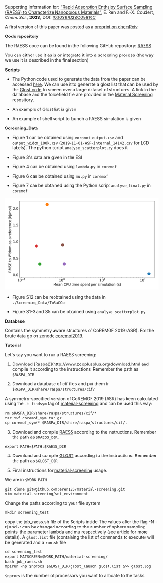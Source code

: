 Supporting information for: [“Rapid Adsorption Enthalpy Surface Sampling (RAESS) to Characterize Nanoporous Materials”](https://doi.org/10.1039/D2SC05810C), E. Ren and F.-X. Coudert, _Chem. Sci._, **2023**, DOI: [10.1039/D2SC05810C](https://doi.org/10.1039/D2SC05810C)


A first version of this paper was posted as a [preprint on chemRxiv](https://doi.org/10.26434/chemrxiv-2022-mczh4-v2)


**Code repository**


The RAESS code can be found in the following GitHub repository: [RAESS](https://github.com/coudertlab/RAESS)

You can either use it as is or integrate it into a screening process (the way we use it is described in the final section)


**Scripts**


- The Python code used to generate the data from the paper can be accessed [here](https://github.com/eren125/material-screening). We can use it to generate a glost list that can be used by the [Glost code](https://github.com/cea-hpc/glost) to screen over a large dataset of structures. A link to the database and the forcefield file are provided in the [Material Screening](https://github.com/eren125/material-screening) repository.

- An example of Glost list is given

- An example of shell script to launch a RAESS simulation is given


**Screening_Data**

- Figure 1 can be obtained using `voronoi_output.csv` and `output_widom_100k.csv` (`2019-11-01-ASR-internal_14142.csv` for LCD labels). The python script `analyse_scatterplot.py` does it.

- Figure 3's data are given in the ESI

- Figure 4 can be obtained using `lambda.py` in `coremof`

- Figure 6 can be obtained using `mu.py` in `coremof`

- Figure 7 can be obtained using the Python script `analyse_final.py` in `coremof`

![Alt text](Screening_data/coremof/Sum-up.png?raw=true "Comparison of the RMSE to the reference Widom insertion and the average computation time for diﬀerent types of enthalpy calculation methods. The surface sampling calculations were all performed with 2k sampling points on each sphere and the Widom simulations were performed using 12k cycles.")

- Figure S12 can be reobtained using the data in `./Screening_Data/ToBaCCo`

- Figure S1-3 and S5 can be obtained using `analyse_scatterplot.py`

**Database**

Contains the symmetry aware structures of CoREMOF 2019 (ASR). For the brute data go on zenodo [coremof2019](https://zenodo.org/record/3370144#.Y85ewafMJH4). 

**Tutorial**

Let's say you want to run a RAESS screening: 

1. Download [Raspa2](http://www.zeoplusplus.org/download.html and compile it according to the instructions. Remember the path as `$RASPA_DIR`

2. Download a database of cif files and put them in `$RASPA_DIR/share/raspa/structures/cif/`

A symmetry-specified version of CoREMOF 2019 (ASR) has been calculated using the `-t findsym` tag of [material-screening](https://github.com/eren125/material-screening) and can be used this way: 

```
rm $RASPA_DIR/share/raspa/structures/cif/*
tar xvf coremof_sym.tar.gz
cp coremof_sym/* $RASPA_DIR/share/raspa/structures/cif/.
```

3. Download and compile [RAESS](https://github.com/coudertlab/RAESS) according to the instructions. Remember the path as `$RAESS_DIR`. 
```
export PATH=$PATH:$RAESS_DIR
```

4. Download and compile [GLOST](https://github.com/cea-hpc/glost) according to the instructions. Remember the path as `$GLOST_DIR`

5. Final instructions for [material-screening](https://github.com/eren125/material-screening) usage.

We are in `$WORK_PATH`
```
git clone git@github.com:eren125/material-screening.git
vim material-screening/set_environment
```
Change the paths according to your file system

```
mkdir screening_test
```
copy the job_raess.sh file of the Scripts inside
The values after the flag -N -rj and -r can be changed according to the number of sphere sampling points, the parameter lambda and mu respectively (see article for more details). 
A `glost.list` file (containing the list of commands to execute) will be generated and a `run.sh` file 

```
cd screening_test
export MATSCREEN=$WORK_PATH/material-screening/
bash job_raess.sh
mpirun -np $nprocs $GLOST_DIR/glost_launch glost.list &>> glost.log
```
`$nprocs` is the number of processors you want to allocate to the tasks
